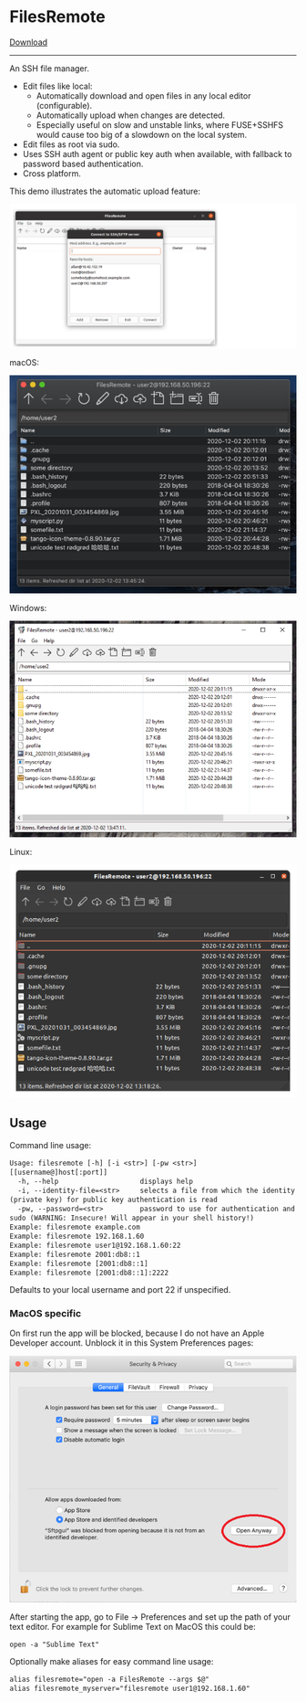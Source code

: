 FilesRemote
===========

[Download](https://github.com/allanrbo/filesremote/releases/)

---

An SSH file manager.

 * Edit files like local:
   * Automatically download and open files in any local editor (configurable).
   * Automatically upload when changes are detected.
   * Especially useful on slow and unstable links, where FUSE+SSHFS would cause too big of a slowdown on the local system.
 * Edit files as root via sudo.
 * Uses SSH auth agent or public key auth when available, with fallback to password based authentication.
 * Cross platform.

This demo illustrates the automatic upload feature:

![Demo](graphics/demo.gif)

macOS:

![Mac](graphics/screenshot_mac.png)

Windows:

![Windows](graphics/screenshot_win.png)

Linux:

![Linux](graphics/screenshot_linux.png)


Usage
-----

Command line usage:
```
Usage: filesremote [-h] [-i <str>] [-pw <str>] [[username@]host[:port]]
  -h, --help                    displays help
  -i, --identity-file=<str>     selects a file from which the identity (private key) for public key authentication is read
  -pw, --password=<str>         password to use for authentication and sudo (WARNING: Insecure! Will appear in your shell history!)
Example: filesremote example.com
Example: filesremote 192.168.1.60
Example: filesremote user1@192.168.1.60:22
Example: filesremote 2001:db8::1
Example: filesremote [2001:db8::1]
Example: filesremote [2001:db8::1]:2222
```

Defaults to your local username and port 22 if unspecified.

### MacOS specific

On first run the app will be blocked, because I do not have an Apple Developer account. Unblock it in this System Preferences pages:

![Security & Privacy system preferences page](graphics/mac_security_screenshot.png)

After starting the app, go to File -> Preferences and set up the path of your text editor. For example for Sublime Text on MacOS this could be:

    open -a "Sublime Text"

Optionally make aliases for easy command line usage:

    alias filesremote="open -a FilesRemote --args $@"
    alias filesremote_myserver="filesremote user1@192.168.1.60"
